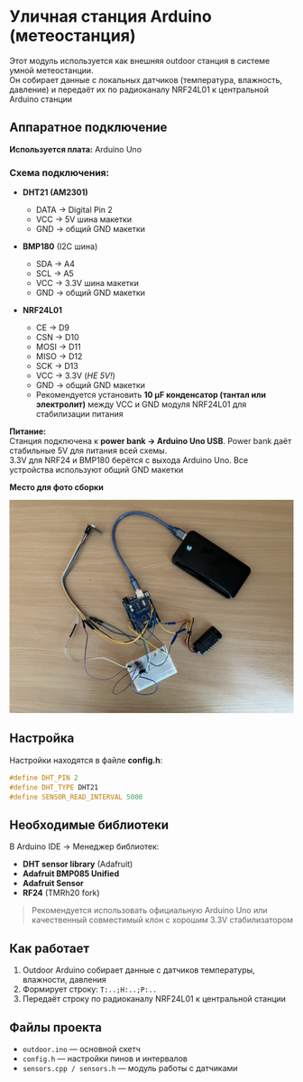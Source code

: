# Уличная станция Arduino (метеостанция)

Этот модуль используется как внешняя outdoor станция в системе умной метеостанции.  
Он собирает данные с локальных датчиков (температура, влажность, давление) и передаёт их по радиоканалу NRF24L01 к центральной Arduino станции

## Аппаратное подключение

**Используется плата:** Arduino Uno

### Схема подключения:

- **DHT21 (AM2301)**  
    - DATA → Digital Pin 2  
    - VCC → 5V шина макетки  
    - GND → общий GND макетки  

- **BMP180** (I2C шина)  
    - SDA → A4  
    - SCL → A5  
    - VCC → 3.3V шина макетки  
    - GND → общий GND макетки  

- **NRF24L01**  
    - CE → D9  
    - CSN → D10  
    - MOSI → D11  
    - MISO → D12  
    - SCK → D13  
    - VCC → 3.3V (*НЕ 5V!*)  
    - GND → общий GND макетки  
    - Рекомендуется установить **10 μF конденсатор (тантал или электролит)** между VCC и GND модуля NRF24L01 для стабилизации питания

**Питание:**  
Станция подключена к **power bank → Arduino Uno USB**. Power bank даёт стабильные 5V для питания всей схемы.  
3.3V для NRF24 и BMP180 берётся с выхода Arduino Uno. Все устройства используют общий GND макетки

**Место для фото сборки** 

![Фото сборки станции](outdoor.jpg)


## Настройка

Настройки находятся в файле **config.h**:

```cpp
#define DHT_PIN 2
#define DHT_TYPE DHT21
#define SENSOR_READ_INTERVAL 5000
```

## Необходимые библиотеки

В Arduino IDE → Менеджер библиотек:

- **DHT sensor library** (Adafruit)
- **Adafruit BMP085 Unified**
- **Adafruit Sensor**
- **RF24** (TMRh20 fork)

> Рекомендуется использовать официальную Arduino Uno или качественный совместимый клон с хорошим 3.3V стабилизатором

## Как работает

1. Outdoor Arduino собирает данные с датчиков температуры, влажности, давления
2. Формирует строку: `T:..;H:..;P:..`
3. Передаёт строку по радиоканалу NRF24L01 к центральной станции

## Файлы проекта

- `outdoor.ino` — основной скетч
- `config.h` — настройки пинов и интервалов
- `sensors.cpp / sensors.h` — модуль работы с датчиками